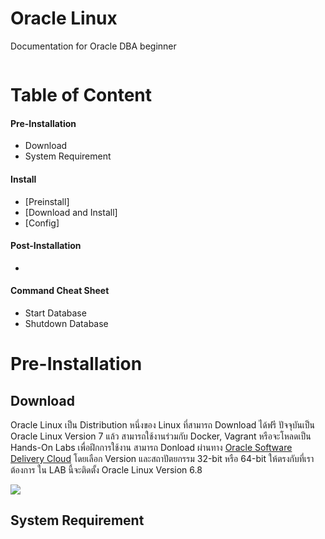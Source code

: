 ﻿# Oracle Linux
Documentation for Oracle DBA beginner
```bash

```

# Table of Content
#### Pre-Installation
* Download
* System Requirement

#### Install
* [Preinstall]
* [Download and Install]
* [Config]

#### Post-Installation
* 

#### Command Cheat Sheet
* Start Database
* Shutdown Database

# Pre-Installation

## Download

Oracle Linux เป็น Distribution หนึ่งของ Linux ที่สามารถ Download ได้ฟรี ปัจจุบันเป็น Oracle Linux Version 7 แล้ว สามารถใช้งานร่วมกับ Docker, Vagrant
หรือจะโหลดเป็น Hands-On Labs เพื่อฝึกการใช้งาน สามารถ Donload ผ่านทาง [Oracle Software Delivery Cloud](https://edelivery.oracle.com/osdc/faces/SoftwareDelivery)
โดยเลือก Version และสถาปัตยกรรม 32-bit หรือ 64-bit ให้ตรงกับที่เราต้องการ ใน LAB นี้จะติดตั้ง Oracle Linux Version 6.8

![](/Oracle&nbsp;Linux/Images/01.png)

## System Requirement


